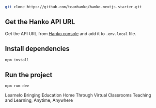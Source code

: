 ```bash
git clone https://github.com/teamhanko/hanko-nextjs-starter.git
```
## Get the Hanko API URL

Get the API URL from [Hanko console](https://cloud.hanko.io/) and add it to `.env.local` file.

## Install dependencies

```bash
npm install
```

## Run the project

```bash
npm run dev
```

Learnelo
Bringing Education Home Through Virtual Classrooms
Teaching and Learning, Anytime, Anywhere
